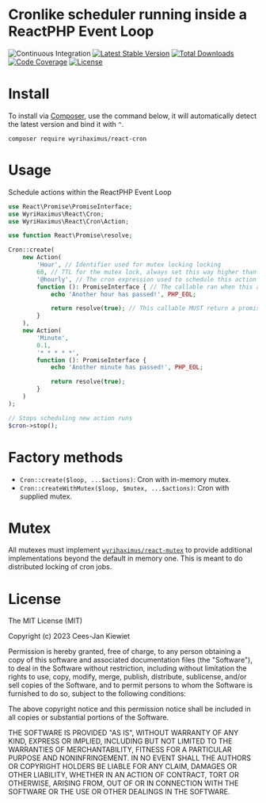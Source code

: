 # Cronlike scheduler running inside a ReactPHP Event Loop

![Continuous Integration](https://github.com/WyriHaximus/reactphp-cron/workflows/Continuous%20Integration/badge.svg)
[![Latest Stable Version](https://poser.pugx.org/WyriHaximus/react-cron/v/stable.png)](https://packagist.org/packages/WyriHaximus/react-cron)
[![Total Downloads](https://poser.pugx.org/WyriHaximus/react-cron/downloads.png)](https://packagist.org/packages/WyriHaximus/react-cron)
[![Code Coverage](https://scrutinizer-ci.com/g/WyriHaximus/reactphp-cron/badges/coverage.png?b=master)](https://scrutinizer-ci.com/g/WyriHaximus/reactphp-cron/?branch=master)
[![License](https://poser.pugx.org/WyriHaximus/react-cron/license.png)](https://packagist.org/packages/WyriHaximus/react-cron)

# Install

To install via [Composer](http://getcomposer.org/), use the command below, it will automatically detect the latest version and bind it with `^`.

```
composer require wyrihaximus/react-cron
```

# Usage

Schedule actions within the ReactPHP Event Loop

```php
use React\Promise\PromiseInterface;
use WyriHaximus\React\Cron;
use WyriHaximus\React\Cron\Action;

use function React\Promise\resolve;

Cron::create(
    new Action(
        'Hour', // Identifier used for mutex locking locking
        60, // TTL for the mutex lock, always set this way higher than the expected execution time, but low enough any failures during the run will cause issues
        '@hourly', // The cron expression used to schedule this action
        function (): PromiseInterface { // The callable ran when this action is due according to it's schedule
            echo 'Another hour has passed!', PHP_EOL;

            return resolve(true); // This callable MUST return a promise, which is used for releasing the mutex lock
        }
    ),
    new Action(
        'Minute',
        0.1,
        '* * * * *',
        function (): PromiseInterface {
            echo 'Another minute has passed!', PHP_EOL;

            return resolve(true);
        }
    )
);

// Stops scheduling new action runs
$cron->stop();
```

# Factory methods

* `Cron::create($loop, ...$actions)`: Cron with in-memory mutex.
* `Cron::createWithMutex($loop, $mutex, ...$actions)`: Cron with supplied mutex.

# Mutex

All mutexes must implement [`wyrihaximus/react-mutex`](https://packagist.org/packages/wyrihaximus/react-mutex) to provide
additional implementations beyond the default in memory one. This is meant to do distributed locking of cron jobs.

# License

The MIT License (MIT)

Copyright (c) 2023 Cees-Jan Kiewiet

Permission is hereby granted, free of charge, to any person obtaining a copy
of this software and associated documentation files (the "Software"), to deal
in the Software without restriction, including without limitation the rights
to use, copy, modify, merge, publish, distribute, sublicense, and/or sell
copies of the Software, and to permit persons to whom the Software is
furnished to do so, subject to the following conditions:

The above copyright notice and this permission notice shall be included in all
copies or substantial portions of the Software.

THE SOFTWARE IS PROVIDED "AS IS", WITHOUT WARRANTY OF ANY KIND, EXPRESS OR
IMPLIED, INCLUDING BUT NOT LIMITED TO THE WARRANTIES OF MERCHANTABILITY,
FITNESS FOR A PARTICULAR PURPOSE AND NONINFRINGEMENT. IN NO EVENT SHALL THE
AUTHORS OR COPYRIGHT HOLDERS BE LIABLE FOR ANY CLAIM, DAMAGES OR OTHER
LIABILITY, WHETHER IN AN ACTION OF CONTRACT, TORT OR OTHERWISE, ARISING FROM,
OUT OF OR IN CONNECTION WITH THE SOFTWARE OR THE USE OR OTHER DEALINGS IN THE
SOFTWARE.
